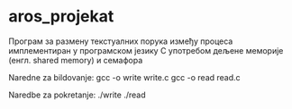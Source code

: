 # aros_projekat
Програм за размену текстуалних порука између процеса имплементиран у програмском језику C употребом дељене меморијe (енгл. shared memory) и семафора

Naredne za bildovanje:
gcc -o write write.c
gcc -o read read.c

Naredbe za pokretanje:
./write
./read

